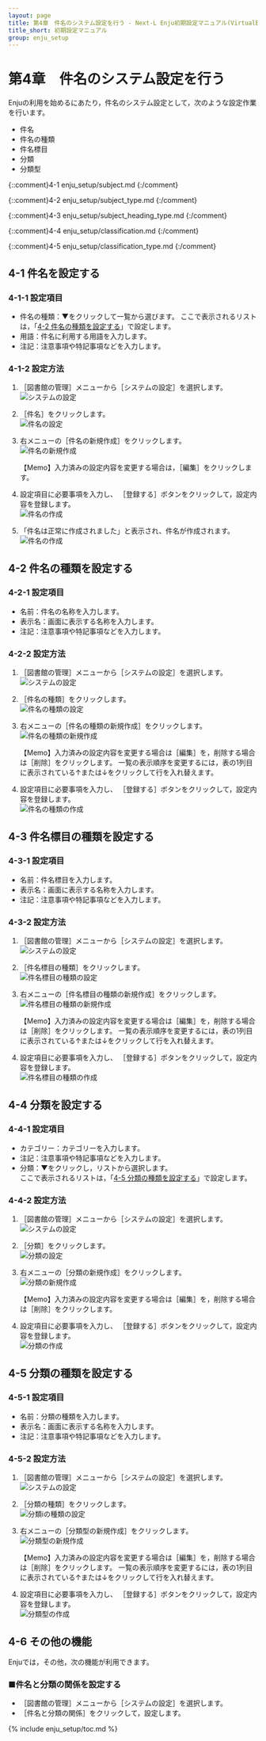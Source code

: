 ```yaml
---
layout: page
title: 第4章　件名のシステム設定を行う - Next-L Enju初期設定マニュアル(VirtualBox編)
title_short: 初期設定マニュアル
group: enju_setup
---
```


第4章　件名のシステム設定を行う
===============================
Enjuの利用を始めるにあたり，件名のシステム設定として，次のような設定作業を行います。

* 件名
* 件名の種類
* 件名標目
* 分類
* 分類型

{::comment}4-1 enju_setup/subject.md {:/comment}

{::comment}4-2 enju_setup/subject_type.md {:/comment}

{::comment}4-3 enju_setup/subject_heading_type.md {:/comment}

{::comment}4-4 enju_setup/classification.md {:/comment}

{::comment}4-5 enju_setup/classification_type.md {:/comment}


<a name="4-1" />

4-1 件名を設定する
------------------

<a name="4-1-1" />

### 4-1-1 設定項目

* 件名の種類：▼をクリックして一覧から選びます。
ここで表示されるリストは，「[4-2 件名の種類を設定する](#4-2)」で設定します。
* 用語：件名に利用する用語を入力します。
* 注記：注意事項や特記事項などを入力します。

<a name="4-1-2" />

### 4-1-2 設定方法

1. ［図書館の管理］メニューから［システムの設定］を選択します。  
   ![システムの設定](assets/images/image_system_setup.png)
2. ［件名］をクリックします。  
   ![件名の設定](assets/images/image_initial_048_0.png)
3. 右メニューの［件名の新規作成］をクリックします。  
   ![件名の新規作成](assets/images/image_initial_048.png)  

   <div class="alert alert-info">
   【Memo】入力済みの設定内容を変更する場合は，［編集］をクリックします。
   </div>
4. 設定項目に必要事項を入力し、
   ［登録する］ボタンをクリックして，設定内容を登録します。  
   ![件名の作成](assets/images/image_initial_049.png)  
5. 「件名は正常に作成されました」と表示され、件名が作成されます。   
![件名の作成](assets/images/image_initial_049_2.png)  

<a name="4-2" />

4-2 件名の種類を設定する
------------------------

<a name="4-2-1" />

### 4-2-1 設定項目

* 名前：件名の名称を入力します。
* 表示名：画面に表示する名称を入力します。
* 注記：注意事項や特記事項などを入力します。

<a name="4-2-2" />

### 4-2-2 設定方法

1. ［図書館の管理］メニューから［システムの設定］を選択します。  
   ![システムの設定](assets/images/image_system_setup.png)
2. ［件名の種類］をクリックします。  
   ![件名の種類の設定](assets/images/image_initial_050_0.png)
3. 右メニューの［件名の種類の新規作成］をクリックします。  
   ![件名の種類の新規作成](assets/images/image_initial_050.png)  

   <div class="alert alert-info">
   【Memo】入力済みの設定内容を変更する場合は［編集］を，削除する場合は［削除］をクリックします。  
   一覧の表示順序を変更するには，表の1列目に表示されている↑または↓をクリックして行を入れ替えます。
   </div>
4. 設定項目に必要事項を入力し、
   ［登録する］ボタンをクリックして，設定内容を登録します。  
   ![件名の種類の作成](assets/images/image_initial_051.png)  
<a name="4-3" />

4-3 件名標目の種類を設定する
----------------------

<a name="4-3-1" />

### 4-3-1 設定項目

* 名前：件名標目を入力します。
* 表示名：画面に表示する名称を入力します。
* 注記：注意事項や特記事項などを入力します。

<a name="4-3-2" />

### 4-3-2 設定方法

1. ［図書館の管理］メニューから［システムの設定］を選択します。  
   ![システムの設定](assets/images/image_system_setup.png)
2. ［件名標目の種類］をクリックします。  
   ![件名標目の種類の設定](assets/images/image_initial_052_0.png)
3. 右メニューの［件名標目の種類の新規作成］をクリックします。  
   ![件名標目の種類の新規作成](assets/images/image_initial_052.png)  

   <div class="alert alert-info">
   【Memo】入力済みの設定内容を変更する場合は［編集］を，削除する場合は［削除］をクリックします。  
   一覧の表示順序を変更するには，表の1列目に表示されている↑または↓をクリックして行を入れ替えます。
   </div>
4. 設定項目に必要事項を入力し、
  ［登録する］ボタンをクリックして，設定内容を登録します。  
   ![件名標目の種類の作成](assets/images/image_initial_053.png)  

<a name="4-4" />

4-4 分類を設定する
-------------------

<a name="4-4-1" />

### 4-4-1 設定項目

* カテゴリー：カテゴリーを入力します。
* 注記：注意事項や特記事項などを入力します。
* 分類：▼をクリックし，リストから選択します。  
  ここで表示されるリストは，「[4-5 分類の種類を設定する](#4-5)」で設定します。

<a name="4-4-2" />

### 4-4-2 設定方法

1. ［図書館の管理］メニューから［システムの設定］を選択します。  
   ![システムの設定](assets/images/image_system_setup.png)
2. ［分類］をクリックします。  
   ![分類の設定](assets/images/image_initial_054_0.png)
3. 右メニューの［分類の新規作成］をクリックします。  
   ![分類の新規作成](assets/images/image_initial_054.png)  

   <div class="alert alert-info">【Memo】入力済みの設定内容を変更する場合は［編集］を，削除する場合は［削除］をクリックします。</div>

4. 設定項目に必要事項を入力し、
   ［登録する］ボタンをクリックして，設定内容を登録します。  
   ![分類の作成](assets/images/image_initial_055.png)  

<a name="4-5" />

4-5 分類の種類を設定する
--------------------

<a name="4-5-1" />

### 4-5-1 設定項目

* 名前：分類の種類を入力します。
* 表示名：画面に表示する名称を入力します。
* 注記：注意事項や特記事項などを入力します。

<a name="4-5-2" />

### 4-5-2 設定方法

1. ［図書館の管理］メニューから［システムの設定］を選択します。  
   ![システムの設定](assets/images/image_system_setup.png)
2. ［分類の種類］をクリックします。  
   ![分類iの種類の設定](assets/images/image_initial_056_0.png)
3. 右メニューの［分類型の新規作成］をクリックします。  
   ![分類型の新規作成](assets/images/image_initial_056.png)  

   <div class="alert alert-info">【Memo】入力済みの設定内容を変更する場合は［編集］を，削除する場合は［削除］をクリックします。  
   一覧の表示順序を変更するには，表の1列目に表示されている↑または↓をクリックして行を入れ替えます。</div>

4. 設定項目に必要事項を入力し、
   ［登録する］ボタンをクリックして，設定内容を登録します。  
   ![分類型の作成](assets/images/image_initial_057.png)  


<a name="4-6" />

4-6 その他の機能
----------------

Enjuでは，その他，次の機能が利用できます。

### ■件名と分類の関係を設定する

* ［図書館の管理］メニューから［システムの設定］を選択します。
* ［件名と分類の関係］をクリックして，設定します。

{% include enju_setup/toc.md %}
